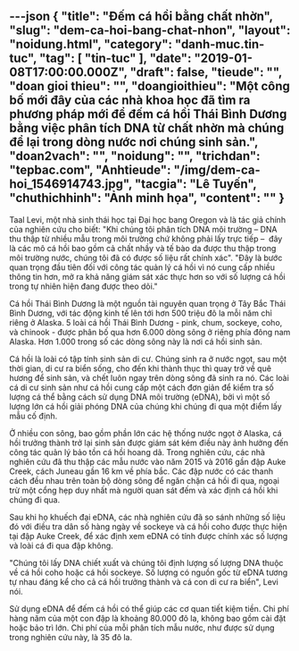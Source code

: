 ---json
{
    "title": "Đếm cá hồi bằng chất nhờn",
    "slug": "dem-ca-hoi-bang-chat-nhon",
    "layout": "noidung.html",
    "category": "danh-muc.tin-tuc",
    "tag": [
        "tin-tuc"
    ],
    "date": "2019-01-08T17:00:00.000Z",
    "draft": false,
    "tieude": "",
    "doan gioi thieu": "",
    "doangioithieu": "Một công bố mới đây của các nhà khoa học đã tìm ra phương pháp mới để đếm cá hồi Thái Bình Dương bằng việc phân tích DNA từ chất nhờn mà chúng để lại trong dòng nước nơi chúng sinh sản.",
    "doan2vach": "",
    "noidung": "",
    "trichdan": "tepbac.com",
    "Anhtieude": "/img/dem-ca-hoi_1546914743.jpg",
    "tacgia": "Lê Tuyến",
    "chuthichhinh": "Ảnh minh họa",
    "__content__": ""
}
---
<p>Taal Levi, một nh&agrave; sinh th&aacute;i học tại Đại học bang Oregon v&agrave; l&agrave; t&aacute;c giả ch&iacute;nh của nghi&ecirc;n cứu cho biết: &quot;Khi ch&uacute;ng t&ocirc;i ph&acirc;n t&iacute;ch DNA m&ocirc;i trường &ndash; DNA thu thập từ nhiều mẫu trong m&ocirc;i trường chứ kh&ocirc;ng phải lấy trực tiếp &ndash;&nbsp; đ&acirc;y l&agrave; c&aacute;c m&ocirc; c&aacute; hồi bao gồm cả chất nhầy v&agrave; tế b&agrave;o da được thu thập trong m&ocirc;i trường nước, ch&uacute;ng t&ocirc;i đ&atilde; c&oacute; được số liệu rất ch&iacute;nh x&aacute;c&quot;. &quot;Đ&acirc;y l&agrave; bước quan trọng&nbsp;đầu ti&ecirc;n đối với c&ocirc;ng t&aacute;c quản l&yacute; c&aacute; hồi v&igrave; n&oacute; cung cấp nhiều th&ocirc;ng tin hơn, mở ra khả năng gi&aacute;m s&aacute;t x&aacute;c thực hơn so với số lượng c&aacute; hồi trong tự nhi&ecirc;n hiện đang được theo d&otilde;i.&quot;</p>

<p>C&aacute; hồi Th&aacute;i B&igrave;nh Dương l&agrave; một nguồn t&agrave;i nguy&ecirc;n quan trọng ở T&acirc;y Bắc Th&aacute;i B&igrave;nh Dương, với t&aacute;c động kinh tế l&ecirc;n tới hơn 500 triệu đ&ocirc; la mỗi năm chỉ ri&ecirc;ng ở Alaska. 5 lo&agrave;i c&aacute; hồi Th&aacute;i B&igrave;nh Dương - pink, chum, sockeye, coho, v&agrave; chinook - được ph&acirc;n bố qua hơn 6.000 d&ograve;ng s&ocirc;ng ở ri&ecirc;ng ph&iacute;a đ&ocirc;ng nam Alaska. Hơn 1.000 trong số c&aacute;c d&ograve;ng s&ocirc;ng n&agrave;y l&agrave; nơi c&aacute; hồi sinh sản.</p>

<p>C&aacute; hồi l&agrave; lo&agrave;i c&oacute; tập t&iacute;nh sinh sản di cư. Ch&uacute;ng sinh ra ở nước ngọt, sau một thời gian, di cư ra biển sống, cho đến khi th&agrave;nh thục th&igrave; quay trở về qu&ecirc; hương để sinh sản, v&agrave; chết lu&ocirc;n ngay tr&ecirc;n d&ograve;ng s&ocirc;ng đ&atilde; sinh ra n&oacute;. C&aacute;c lo&agrave;i c&aacute; di cư sinh sản như c&aacute; hồi cung cấp một c&aacute;ch đơn giản để kiểm tra số lượng c&aacute; thể bằng c&aacute;ch sử dụng DNA m&ocirc;i trường (eDNA), bởi v&igrave; một số lượng lớn c&aacute; hồi giải ph&oacute;ng DNA của ch&uacute;ng khi ch&uacute;ng đi qua một điểm lấy mẫu cố định.</p>

<p>Ở nhiều con s&ocirc;ng, bao gồm phần lớn c&aacute;c hệ thống nước ngọt ở Alaska, c&aacute; hồi trưởng th&agrave;nh trở lại sinh sản được gi&aacute;m s&aacute;t k&eacute;m điều n&agrave;y ảnh hưởng đến c&ocirc;ng t&aacute;c quản l&yacute; bảo tồn c&aacute; hồi hoang d&atilde;. Trong nghi&ecirc;n cứu, c&aacute;c nh&agrave; nghi&ecirc;n cứu đ&atilde; thu thập c&aacute;c mẫu nước v&agrave;o năm 2015 v&agrave; 2016 gần đập Auke Creek, c&aacute;ch Juneau gần 16 km về ph&iacute;a bắc. C&aacute;c đập nước c&oacute; c&aacute;c thanh c&aacute;ch đều nhau tr&ecirc;n to&agrave;n bộ d&ograve;ng s&ocirc;ng để ngăn chặn c&aacute; hồi đi qua, ngoại trừ một cổng hẹp duy nhất m&agrave; người quan s&aacute;t đếm v&agrave; x&aacute;c định c&aacute; hồi khi ch&uacute;ng đi qua.</p>

<p>Sau khi họ khuếch đại eDNA, c&aacute;c nh&agrave; nghi&ecirc;n cứu đ&atilde; so s&aacute;nh những số liệu đ&oacute; với điều tra d&acirc;n số h&agrave;ng ng&agrave;y về sockeye v&agrave; c&aacute; hồi coho được thực hiện tại đập Auke Creek, để x&aacute;c định xem eDNA c&oacute; t&iacute;nh được ch&iacute;nh x&aacute;c số lượng v&agrave; lo&agrave;i c&aacute; đi qua đập kh&ocirc;ng.</p>

<p>&quot;Ch&uacute;ng t&ocirc;i lấy DNA chiết xuất v&agrave; ch&uacute;ng t&ocirc;i định lượng số lượng DNA thuộc về c&aacute; hồi coho hoặc c&aacute; hồi sockeye. Số lượng c&oacute; nguồn gốc từ eDNA tương tự nhau đ&aacute;ng kể cho cả c&aacute; hồi trưởng th&agrave;nh v&agrave; c&aacute; con di cư ra biển&quot;, Levi n&oacute;i.</p>

<p>Sử dụng eDNA để đếm c&aacute; hồi c&oacute; thể gi&uacute;p c&aacute;c cơ quan tiết kiệm tiền. Chi ph&iacute; h&agrave;ng năm của một con đập l&agrave; khoảng 80.000 đ&ocirc; la, kh&ocirc;ng bao gồm c&agrave;i đặt hoặc bảo tr&igrave; lớn. Chi ph&iacute; của mỗi ph&acirc;n t&iacute;ch mẫu nước, như được sử dụng trong nghi&ecirc;n cứu n&agrave;y, l&agrave; 35 đ&ocirc; la.&nbsp;</p>
